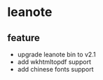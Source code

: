 # leanote

## feature
- upgrade leanote bin to v2.1
- add wkhtmltopdf support
- add chinese fonts support

